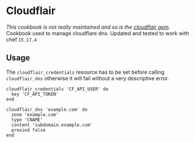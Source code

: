 # Cloudflair
*This cookbook is not really maintained and so is the [cloudflair gem](https://github.com/ninech/cloudflair).*
Cookbook used to manage cloudflare dns.
Updated and tested to work with chef `15.17.4`

## Usage
The `cloudflair_credentials` resource has to be set before calling `cloudflair_dns` otherwise it will fail without a very descriptive error.
```
cloudflair_credentials 'CF_API_USER' do
  key 'CF_API_TOKEN'
end

cloudflair_dns 'example.com' do
  zone 'example.com'
  type 'CNAME'
  content 'subdomain.example.com'
  proxied false
end
```
